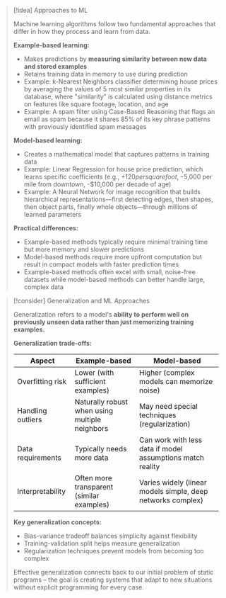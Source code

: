 
> [!idea] Approaches to ML
> 
> Machine learning algorithms follow two fundamental approaches that differ in how they process and learn from data.
> 
> **Example-based learning:**
> 
> - Makes predictions by **measuring similarity between new data and stored examples**
> - Retains training data in memory to use during prediction
> - Example: k-Nearest Neighbors classifier determining house prices by averaging the values of 5 most similar properties in its database, where "similarity" is calculated using distance metrics on features like square footage, location, and age
> - Example: A spam filter using Case-Based Reasoning that flags an email as spam because it shares 85% of its key phrase patterns with previously identified spam messages
> 
> **Model-based learning:**
> 
> - Creates a mathematical model that captures patterns in training data
> - Example: Linear Regression for house price prediction, which learns specific coefficients (e.g., +$120 per square foot, -$5,000 per mile from downtown, -$10,000 per decade of age)
> - Example: A Neural Network for image recognition that builds hierarchical representations—first detecting edges, then shapes, then object parts, finally whole objects—through millions of learned parameters
> 
> **Practical differences:**
> 
> - Example-based methods typically require minimal training time but more memory and slower predictions
> - Model-based methods require more upfront computation but result in compact models with faster prediction times
> - Example-based methods often excel with small, noise-free datasets while model-based methods can better handle large, complex data

> [!consider] Generalization and ML Approaches
> 
> Generalization refers to a model's **ability to perform well on previously unseen data rather than just memorizing training examples.**
> 
> **Generalization trade-offs:**
> 
> |Aspect|Example-based|Model-based|
> |---|---|---|
> |Overfitting risk|Lower (with sufficient examples)|Higher (complex models can memorize noise)|
> |Handling outliers|Naturally robust when using multiple neighbors|May need special techniques (regularization)|
> |Data requirements|Typically needs more data|Can work with less data if model assumptions match reality|
> |Interpretability|Often more transparent (similar examples)|Varies widely (linear models simple, deep networks complex)|
> 
> **Key generalization concepts:**
> 
> - Bias-variance tradeoff balances simplicity against flexibility
> - Training-validation split helps measure generalization
> - Regularization techniques prevent models from becoming too complex
> 
> Effective generalization connects back to our initial problem of static programs – the goal is creating systems that adapt to new situations without explicit programming for every case.
